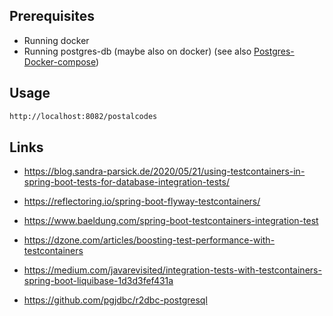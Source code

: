 ## Prerequisites

- Running docker
- Running postgres-db (maybe also on docker) (see also [Postgres-Docker-compose](https://github.com/MaxWenzel/docker-compose/tree/master/postgres))

## Usage

```bash
http://localhost:8082/postalcodes
```

## Links

- https://blog.sandra-parsick.de/2020/05/21/using-testcontainers-in-spring-boot-tests-for-database-integration-tests/
- https://reflectoring.io/spring-boot-flyway-testcontainers/

- https://www.baeldung.com/spring-boot-testcontainers-integration-test
- https://dzone.com/articles/boosting-test-performance-with-testcontainers
- https://medium.com/javarevisited/integration-tests-with-testcontainers-spring-boot-liquibase-1d3d3fef431a
- https://github.com/pgjdbc/r2dbc-postgresql